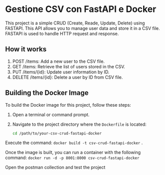 # Gestione CSV con FastAPI e Docker

This project is a simple CRUD (Create, Reade, Update, Delete) using FASTAPI.
This API allows you to manage user data and store it in a CSV file. FASTAPI is used to handle HTTP request and response.

## How it works

1. POST /items: Add a new user to the CSV file.
2. GET /items: Retrieve the list of users stored in the CSV.
3. PUT /items/{id}: Update user information by ID.
4. DELETE /items/{id}: Delete a user by ID from CSV file.


## Building the Docker Image

To build the Docker image for this project, follow these steps:

1. Open a terminal or command prompt.

2. Navigate to the project directory where the `Dockerfile` is located:

   ```bash
   cd /path/to/your-csv-crud-fastapi-docker

Execute the command:
   `docker build -t csv-crud-fastapi-docker` .

Once the image is built, you can run a container with the following command:
    `docker run -d -p 8001:8000 csv-crud-fastapi-docker`
    

Open the postman collection and test the project


